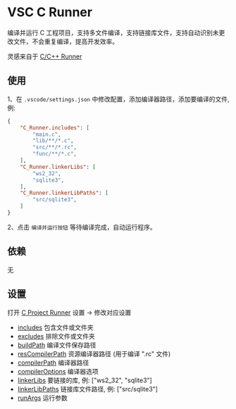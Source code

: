 # VSC C Runner

编译并运行 C 工程项目，支持多文件编译，支持链接库文件，支持自动识别未更改文件，不会重复编译，提高开发效率。

灵感来自于 [C/C++ Runner](https://github.com/franneck94/vscode-c-cpp-runner)

## 使用

1、在 `.vscode/settings.json` 中修改配置，添加编译器路径，添加要编译的文件, 例:

```json
{
    "C_Runner.includes": [
        "main.c",
        "lib/**/*.c",
        "src/**/*.rc",
        "func/**/*.c",
    ],
    "C_Runner.linkerLibs": [
        "ws2_32",
        "sqlite3",
    ],
    "C_Runner.linkerLibPaths": [
        "src/sqlite3",
    ]
}
```

2、点击 `编译并运行按钮` 等待编译完成，自动运行程序。

## 依赖

无

## 设置

打开 [C Project Runner](vscode://settings/C_Runner.buildPath) 设置 -> 修改对应设置

- [includes](vscode://settings/C_Runner.includes) 包含文件或文件夹
- [excludes](vscode://settings/C_Runner.excludes) 排除文件或文件夹
- [buildPath](vscode://settings/C_Runner.buildPath) 编译文件保存路径
- [resCompilerPath](vscode://settings/C_Runner.resCompilerPath) 资源编译器路径 (用于编译 ".rc" 文件)
- [compilerPath](vscode://settings/C_Runner.compilerPath) 编译器路径
- [compilerOptions](vscode://settings/C_Runner.compilerOptions) 编译器选项
- [linkerLibs](vscode://settings/C_Runner.linkerLibs) 要链接的库, 例: ["ws2_32", "sqlite3"]
- [linkerLibPaths](vscode://settings/C_Runner.linkerLibPaths) 链接库文件路径, 例: ["src/sqlite3"]
- [runArgs](vscode://settings/C_Runner.runArgs) 运行参数
